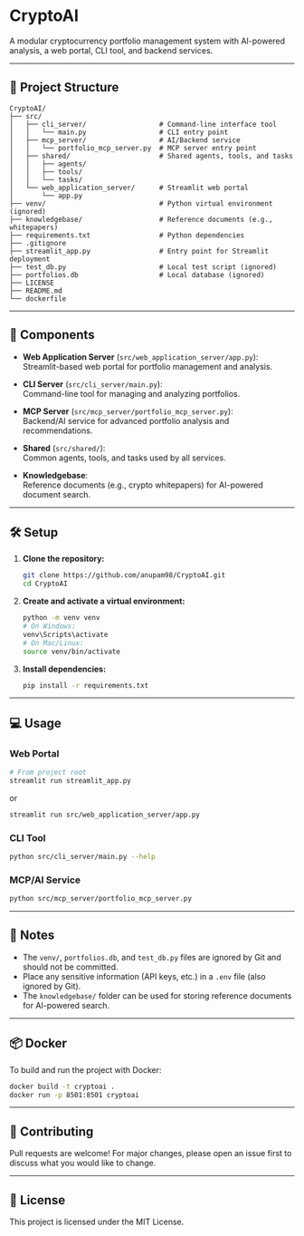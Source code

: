 # CryptoAI

A modular cryptocurrency portfolio management system with AI-powered analysis, a web portal, CLI tool, and backend services.

---

## 📁 Project Structure

```
CryptoAI/
├── src/
│   ├── cli_server/                  # Command-line interface tool
│   │   └── main.py                  # CLI entry point
│   ├── mcp_server/                  # AI/Backend service
│   │   └── portfolio_mcp_server.py  # MCP server entry point
│   ├── shared/                      # Shared agents, tools, and tasks
│   │   ├── agents/
│   │   ├── tools/
│   │   └── tasks/
│   └── web_application_server/      # Streamlit web portal
│       └── app.py
├── venv/                            # Python virtual environment (ignored)
├── knowledgebase/                   # Reference documents (e.g., whitepapers)
├── requirements.txt                 # Python dependencies
├── .gitignore
├── streamlit_app.py                 # Entry point for Streamlit deployment
├── test_db.py                       # Local test script (ignored)
├── portfolios.db                    # Local database (ignored)
├── LICENSE
├── README.md
└── dockerfile
```

---

## 🚀 Components

- **Web Application Server** (`src/web_application_server/app.py`):  
  Streamlit-based web portal for portfolio management and analysis.

- **CLI Server** (`src/cli_server/main.py`):  
  Command-line tool for managing and analyzing portfolios.

- **MCP Server** (`src/mcp_server/portfolio_mcp_server.py`):  
  Backend/AI service for advanced portfolio analysis and recommendations.

- **Shared** (`src/shared/`):  
  Common agents, tools, and tasks used by all services.

- **Knowledgebase**:  
  Reference documents (e.g., crypto whitepapers) for AI-powered document search.

---

## 🛠️ Setup

1. **Clone the repository:**
   ```bash
   git clone https://github.com/anupam98/CryptoAI.git
   cd CryptoAI
   ```

2. **Create and activate a virtual environment:**
   ```bash
   python -m venv venv
   # On Windows:
   venv\Scripts\activate
   # On Mac/Linux:
   source venv/bin/activate
   ```

3. **Install dependencies:**
   ```bash
   pip install -r requirements.txt
   ```

---

## 💻 Usage

### Web Portal

```bash
# From project root
streamlit run streamlit_app.py
```
or
```bash
streamlit run src/web_application_server/app.py
```

### CLI Tool

```bash
python src/cli_server/main.py --help
```

### MCP/AI Service

```bash
python src/mcp_server/portfolio_mcp_server.py
```

---

## 📝 Notes

- The `venv/`, `portfolios.db`, and `test_db.py` files are ignored by Git and should not be committed.
- Place any sensitive information (API keys, etc.) in a `.env` file (also ignored by Git).
- The `knowledgebase/` folder can be used for storing reference documents for AI-powered search.

---

## 📦 Docker

To build and run the project with Docker:

```bash
docker build -t cryptoai .
docker run -p 8501:8501 cryptoai
```

---

## 🤝 Contributing

Pull requests are welcome! For major changes, please open an issue first to discuss what you would like to change.

---

## 📄 License

This project is licensed under the MIT License.
